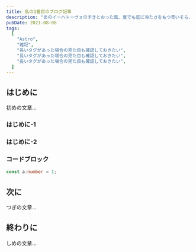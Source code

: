 ```yaml
---
title: 私の1番目のブログ記事
description: "あのイーハトーヴォのすきとおった風、夏でも底に冷たさをもつ青いそら、うつくしい森で飾られたモリーオ市、郊外のぎらぎらひかる草の波。"
pubDate: 2021-08-08
tags:
  [
    "Astro",
    "雑記",
    "長いタグがあった場合の見た目も確認しておきたい",
    "長いタグがあった場合の見た目も確認しておきたい",
    "長いタグがあった場合の見た目も確認しておきたい",
  ]
---
```


## はじめに

初めの文章...

### はじめに-1

### はじめに-2

### コードブロック

```typescript
const a:number = 1;
```

## 次に

つぎの文章...

## 終わりに

しめの文章...
